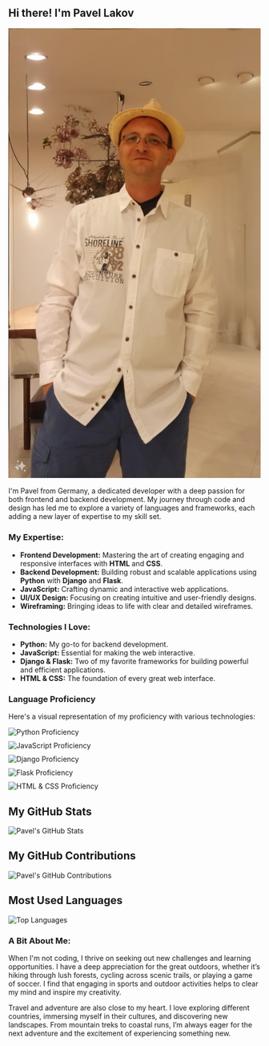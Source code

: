  ## Hi there! I'm Pavel Lakov
![Pavel Lakov](./about.jpg)

I'm Pavel from Germany, a dedicated developer with a deep passion for both frontend and backend development. My journey through code and design has led me to explore a variety of languages and frameworks, each adding a new layer of expertise to my skill set.

### My Expertise:
- **Frontend Development:** Mastering the art of creating engaging and responsive interfaces with **HTML** and **CSS**.
- **Backend Development:** Building robust and scalable applications using **Python** with **Django** and **Flask**.
- **JavaScript:** Crafting dynamic and interactive web applications.
- **UI/UX Design:** Focusing on creating intuitive and user-friendly designs.
- **Wireframing:** Bringing ideas to life with clear and detailed wireframes.

### Technologies I Love:
- **Python:** My go-to for backend development.
- **JavaScript:** Essential for making the web interactive.
- **Django & Flask:** Two of my favorite frameworks for building powerful and efficient applications.
- **HTML & CSS:** The foundation of every great web interface.
### Language Proficiency

Here's a visual representation of my proficiency with various technologies:

<div style="display: flex; align-items: center; margin-bottom: 10px;">
  <img src="https://img.shields.io/badge/Python-90%25-306998?style=for-the-badge&logo=python&logoColor=white" alt="Python Proficiency" style="margin-right: 10px;" />
  
</div>

<div style="display: flex; align-items: center; margin-bottom: 10px;">
  <img src="https://img.shields.io/badge/JavaScript-85%25-f7df1e?style=for-the-badge&logo=javascript&logoColor=white" alt="JavaScript Proficiency" style="margin-right: 10px;" />
 
</div>

<div style="display: flex; align-items: center; margin-bottom: 10px;">
  <img src="https://img.shields.io/badge/Django-80%25-092e20?style=for-the-badge&logo=django&logoColor=white" alt="Django Proficiency" style="margin-right: 10px;" />
  
</div>

<div style="display: flex; align-items: center; margin-bottom: 10px;">
  <img src="https://img.shields.io/badge/Flask-75%25-000000?style=for-the-badge&logo=flask&logoColor=white" alt="Flask Proficiency" style="margin-right: 10px;" />
  
</div>

<div style="display: flex; align-items: center; margin-bottom: 10px;">
  <img src="https://img.shields.io/badge/HTML%20%26%20CSS-95%25-e34c26?style=for-the-badge&logo=html5&logoColor=white" alt="HTML & CSS Proficiency" style="margin-right: 10px;" />
  
</div>

## My GitHub Stats

![Pavel's GitHub Stats](https://github-readme-stats.vercel.app/api?username=PavelLakov&show_icons=true&theme=radical)


## My GitHub Contributions

![Pavel's GitHub Contributions](https://github-readme-streak-stats.herokuapp.com/?user=PavelLakov&theme=radical)

## Most Used Languages

![Top Languages](https://github-readme-stats.vercel.app/api/top-langs/?username=PavelLakov&layout=compact&theme=radical)

### A Bit About Me:
When I'm not coding, I thrive on seeking out new challenges and learning opportunities. I have a deep appreciation for the great outdoors, whether it’s hiking through lush forests, cycling across scenic trails, or playing a game of soccer. I find that engaging in sports and outdoor activities helps to clear my mind and inspire my creativity.

Travel and adventure are also close to my heart. I love exploring different countries, immersing myself in their cultures, and discovering new landscapes. From mountain treks to coastal runs, I’m always eager for the next adventure and the excitement of experiencing something new.


